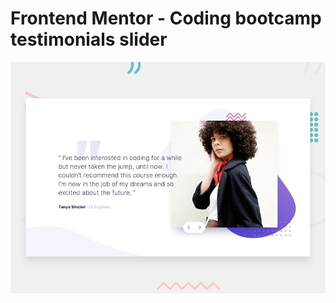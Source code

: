 # Frontend Mentor - Coding bootcamp testimonials slider

![Design preview for the Coding bootcamp testimonials slider coding challenge](./design/desktop-preview.jpg)
